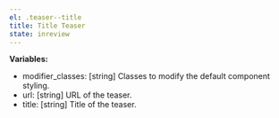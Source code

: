 ```yaml
---
el: .teaser--title
title: Title Teaser
state: inreview
---
```


__Variables:__
* modifier_classes: [string] Classes to modify the default component styling.
* url: [string] URL of the teaser.
* title: [string] Title of the teaser.
